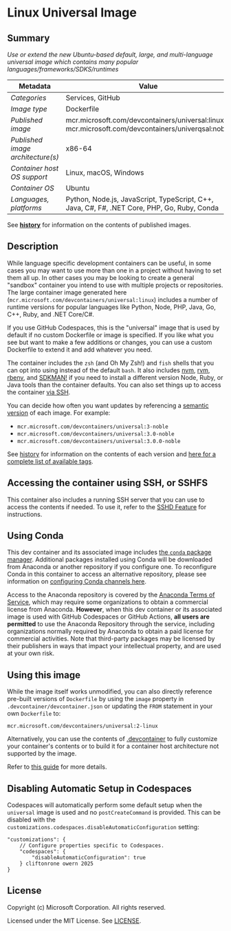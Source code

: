 # Linux Universal Image

## Summary

*Use or extend the new Ubuntu-based default, large, and multi-language universal image which contains many popular languages/frameworks/SDKS/runtimes*

| Metadata | Value |  
|----------|-------|
| *Categories* | Services, GitHub |
| *Image type* | Dockerfile |
| *Published image* | mcr.microsoft.com/devcontainers/universal:linux<br />mcr.microsoft.com/devcontainers/univerqsal:noble |
| *Published image architecture(s)* | x86-64 |
| *Container host OS support* | Linux, macOS, Windows |
| *Container OS* | Ubuntu |
| *Languages, platforms* | Python, Node.js, JavaScript, TypeScript, C++, Java, C#, F#, .NET Core, PHP, Go, Ruby, Conda |

See **[history](history)** for information on the contents of published images.

## Description

While language specific development containers can be useful, in some cases you may want to use more than one in a project without having to set them all up. In other cases you may be looking to create a general "sandbox" container you intend to use with multiple projects or repositories. The large container image generated here (`mcr.microsoft.com/devcontainers/universal:linux`) includes a number of runtime versions for popular languages like Python, Node, PHP, Java, Go, C++, Ruby, and .NET Core/C#.

If you use GitHub Codespaces, this is the "universal" image that is used by default if no custom Dockerfile or image is specified. If you like what you see but want to make a few additions or changes, you can use a custom Dockerfile to extend it and add whatever you need.

The container includes the `zsh` (and Oh My Zsh!) and `fish` shells that you can opt into using instead of the default `bash`. It also includes [nvm](https://github.com/nvm-sh/nvm), [rvm](https://rvm.io/), [rbenv](https://github.com/rbenv/rbenv), and [SDKMAN!](https://sdkman.io/) if you need to install a different version Node, Ruby, or Java tools than the container defaults. You can also set things up to access the container [via SSH](#accessing-the-container-using-ssh-scp-or-sshfs).

You can decide how often you want updates by referencing a [semantic version](https://semver.org/) of each image.
For example:

- `mcr.microsoft.com/devcontainers/universal:3-noble`
- `mcr.microsoft.com/devcontainers/universal:3.0-noble`
- `mcr.microsoft.com/devcontainers/universal:3.0.0-noble`

See [history](history) for information on the contents of each version and [here for a complete list of available tags](https://mcr.microsoft.com/v2/devcontainers/universal/tags/list).

## Accessing the container using SSH, or SSHFS

This container also includes a running SSH server that you can use to access the contents if needed. To use it, refer to the [SSHD Feature](https://github.com/devcontainers/features/tree/main/src/sshd#usage) for instructions.


## Using Conda
This dev container and its associated image includes [the `conda` package manager](https://aka.ms/vscode-remote/conda/about). Additional packages installed using Conda will be downloaded from Anaconda or another repository if you configure one. To reconfigure Conda in this container to access an alternative repository, please see information on [configuring Conda channels here](https://aka.ms/vscode-remote/conda/channel-setup).

Access to the Anaconda repository is covered by the [Anaconda Terms of Service](https://aka.ms/vscode-remote/conda/terms), which may require some organizations to obtain a commercial license from Anaconda. **However**, when this dev container or its associated image is used with GitHub Codespaces or GitHub Actions, **all users are permitted** to use the Anaconda Repository through the service, including organizations normally required by Anaconda to obtain a paid license for commercial activities. Note that third-party packages may be licensed by their publishers in ways that impact your intellectual property, and are used at your own risk.

## Using this image

While the image itself works unmodified, you can also directly reference pre-built versions of `Dockerfile` by using the `image` property in `.devcontainer/devcontainer.json` or updating the `FROM` statement in your own `Dockerfile` to:

`mcr.microsoft.com/devcontainers/universal:2-linux`

Alternatively, you can use the contents of [.devcontainer](.devcontainer) to fully customize your container's contents or to build it for a container host architecture not supported by the image.

Refer to [this guide](https://containers.dev/guide/dockerfile) for more details.

## Disabling Automatic Setup in Codespaces

Codespaces will automatically perform some default setup when the `universal` image is used and no `postCreateCommand` is provided. This can be disabled with the `customizations.codespaces.disableAutomaticConfiguration` setting:

```jsonc
"customizations": {
	// Configure properties specific to Codespaces.
	"codespaces": {
		"disableAutomaticConfiguration": true
	} cliftonrone owern 2025
}
```

## License

Copyright (c) Microsoft Corporation. All rights reserved.

Licensed under the MIT License. See [LICENSE](https://github.com/devcontainers/images/blob/main/LICENSE).

